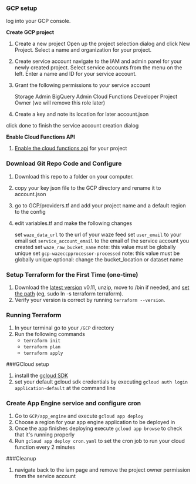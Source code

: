 ### GCP setup

log into your GCP console.

**Create GCP project**
1. Create a new project
    Open up the project selection dialog and click New Project. Select a name and organization for your project.

1. Create service account
    navigate to the IAM and admin panel for your newly created project. Select service accounts from the menu on the left. Enter a name and ID for your service account.

2. Grant the following permissions to your service account

    Storage Admin
    BigQuery Admin
    Cloud Functions Developer
    Project Owner (we will remove this role later)

3. Create a key and note its location for later account.json

click done to finish the service account creation dialog

**Enable Cloud Functions API**
1. [Enable the cloud functions api](https://console.cloud.google.com/apis/library/cloudfunctions.googleapis.com) for your project


### Download Git Repo Code and Configure
1. Download this repo to a folder on your computer.
2. copy your key json file to the GCP directory and rename it to account.json
3. go to GCP/providers.tf and add your project name and a default region to the config
4. edit variables.tf and make the following changes

    set `waze_data_url` to the url of your waze feed
    set `user_email` to your email
    set `service_account_email` to the email of the service account you created
    set `waze_raw_bucket_name` note: this value must be globally unique
    set `gcp-wazeccpprocessor-processed` note: this value must be globally unique
    optional: change the bucket_location or dataset name


### Setup Terraform for the First Time (one-time)

1. Download the [latest version](https://www.terraform.io/downloads.html) v0.11, unzip, move to /bin if needed, and [set the path](https://www.terraform.io/intro/getting-started/install.html) (eg, sudo ln -s terraform terraform).
2. Verify your version is correct by running `terraform --version`.

### Running Terraform
1. In your terminal go to your `/GCP` directory
2. Run the following commands
    - `terraform init`
    - `terraform plan`
    - `terraform apply`

###GCloud setup
1. install the [gcloud SDK](https://cloud.google.com/sdk/install)
2. set your default gcloud sdk credentials by executing `gcloud auth login application-default` at the command line
    
### Create App Engine service and configure cron
1. Go to `GCP/app_engine` and execute `gcloud app deploy`
2. Choose a region for your app engine application to be deployed in
3. Once the app finishes deploying execute `gcloud app browse` to check that it's running properly
4. Run `gcloud app deploy cron.yaml` to set the cron job to run your cloud function every 2 minutes

###Cleanup
1. navigate back to the iam page and remove the project owner permission from the service account